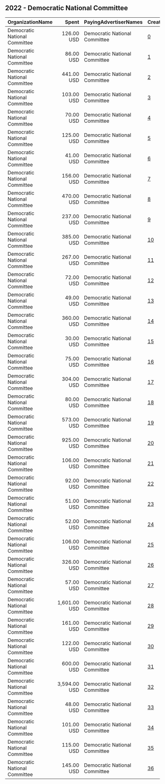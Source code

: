 ## 2022 - Democratic National Committee 
|OrganizationName|Spent|PayingAdvertiserNames|CreativeUrls|Impressions|Genders|AgeBrackets|CountryCodes|BillingAddresses|CandidateBallotInformation|
|:---|---:|:---|:---|---:|:---|:---|:---|:---|:---|
|Democratic National Committee|126.00 USD|Democratic National Committee|[0](https://www.snap.com/political-ads/asset/4df7ea9ba5d93143be1e10ea0fae0d8d8de7cdce73838b49f95cb55862c53b26?mediaType=png)|9,251||18+|united states|"131 16th Street NE,Washington,20003,US"||
|Democratic National Committee|86.00 USD|Democratic National Committee|[1](https://www.snap.com/political-ads/asset/856ad0776a04e4433eac6449bc013dc9d8be4975970971a0788ddd3649e56654?mediaType=png)|6,405||18+|united states|"131 16th Street NE,Washington,20003,US"||
|Democratic National Committee|441.00 USD|Democratic National Committee|[2](https://www.snap.com/political-ads/asset/403c24915ca6e9b102e10744534139236ce6ce9ca79bf8a611ba1d3c4ecb4f85?mediaType=png)|25,665||18+|united states|"131 16th Street NE,Washington,20003,US"||
|Democratic National Committee|103.00 USD|Democratic National Committee|[3](https://www.snap.com/political-ads/asset/0e7dcd83ca4bb2a9b6338acc2826bd2282e2a2fb0f1a75fa7a24270859a737ed?mediaType=png)|8,505||18+|united states|"131 16th Street NE,Washington,20003,US"||
|Democratic National Committee|70.00 USD|Democratic National Committee|[4](https://www.snap.com/political-ads/asset/0e7dcd83ca4bb2a9b6338acc2826bd2282e2a2fb0f1a75fa7a24270859a737ed?mediaType=png)|5,550||18+|united states|"131 16th Street NE,Washington,20003,US"||
|Democratic National Committee|125.00 USD|Democratic National Committee|[5](https://www.snap.com/political-ads/asset/a9bd764c9c61a11f07b75b5e2fed6cd32aea27ac0df1f9c1fd97a3687b781b6f?mediaType=png)|4,911||18+|united states|"131 16th Street NE,Washington,20003,US"||
|Democratic National Committee|41.00 USD|Democratic National Committee|[6](https://www.snap.com/political-ads/asset/0e7dcd83ca4bb2a9b6338acc2826bd2282e2a2fb0f1a75fa7a24270859a737ed?mediaType=png)|2,618||18+|united states|"131 16th Street NE,Washington,20003,US"||
|Democratic National Committee|156.00 USD|Democratic National Committee|[7](https://www.snap.com/political-ads/asset/6e9af789b853f0e215cf2696a35b3657c91e75a047902f20c1f61f902b1b51c8?mediaType=mp4)|26,250||18+|united states|"131 16th Street NE,Washington,20003,US"|Democratic National Committee|
|Democratic National Committee|470.00 USD|Democratic National Committee|[8](https://www.snap.com/political-ads/asset/11b4b50c48785d67bc6c1c9ad8b23c370b8343f697f5359fac133467790489e6?mediaType=mp4)|10,517||18+|united states|"131 16th Street NE,Washington,20003,US"||
|Democratic National Committee|237.00 USD|Democratic National Committee|[9](https://www.snap.com/political-ads/asset/699f530f8040c04309e793648331a740db3eb8c05b87d7e03e2b275ff0bdc0d5?mediaType=png)|8,083||18+|united states|"131 16th Street NE,Washington,20003,US"||
|Democratic National Committee|385.00 USD|Democratic National Committee|[10](https://www.snap.com/political-ads/asset/0e7dcd83ca4bb2a9b6338acc2826bd2282e2a2fb0f1a75fa7a24270859a737ed?mediaType=png)|31,105||18+|united states|"131 16th Street NE,Washington,20003,US"||
|Democratic National Committee|267.00 USD|Democratic National Committee|[11](https://www.snap.com/political-ads/asset/856ad0776a04e4433eac6449bc013dc9d8be4975970971a0788ddd3649e56654?mediaType=png)|20,380||18+|united states|"131 16th Street NE,Washington,20003,US"||
|Democratic National Committee|72.00 USD|Democratic National Committee|[12](https://www.snap.com/political-ads/asset/0e7dcd83ca4bb2a9b6338acc2826bd2282e2a2fb0f1a75fa7a24270859a737ed?mediaType=png)|5,846||18+|united states|"131 16th Street NE,Washington,20003,US"||
|Democratic National Committee|49.00 USD|Democratic National Committee|[13](https://www.snap.com/political-ads/asset/403c24915ca6e9b102e10744534139236ce6ce9ca79bf8a611ba1d3c4ecb4f85?mediaType=png)|3,969||18+|united states|"131 16th Street NE,Washington,20003,US"||
|Democratic National Committee|360.00 USD|Democratic National Committee|[14](https://www.snap.com/political-ads/asset/0e7dcd83ca4bb2a9b6338acc2826bd2282e2a2fb0f1a75fa7a24270859a737ed?mediaType=png)|24,751||18+|united states|"131 16th Street NE,Washington,20003,US"||
|Democratic National Committee|30.00 USD|Democratic National Committee|[15](https://www.snap.com/political-ads/asset/0e7dcd83ca4bb2a9b6338acc2826bd2282e2a2fb0f1a75fa7a24270859a737ed?mediaType=png)|2,621||18+|united states|"131 16th Street NE,Washington,20003,US"||
|Democratic National Committee|75.00 USD|Democratic National Committee|[16](https://www.snap.com/political-ads/asset/6e9af789b853f0e215cf2696a35b3657c91e75a047902f20c1f61f902b1b51c8?mediaType=mp4)|12,041||18+|united states|"131 16th Street NE,Washington,20003,US"|Democratic National Committee|
|Democratic National Committee|304.00 USD|Democratic National Committee|[17](https://www.snap.com/political-ads/asset/a5493e5c5ff9fc44a1f75067dec200e7c4954e9095a2af66a25a8eaf7b150d47?mediaType=png)|18,932||18+|united states|"131 16th Street NE,Washington,20003,US"||
|Democratic National Committee|80.00 USD|Democratic National Committee|[18](https://www.snap.com/political-ads/asset/c36bdcdc5acc69fe4a260ba94e271a5924a9af4333da548f0ce0ee75094598f4?mediaType=mp4)|13,908||18+|united states|"131 16th Street NE,Washington,20003,US"|Democratic National Committee|
|Democratic National Committee|573.00 USD|Democratic National Committee|[19](https://www.snap.com/political-ads/asset/24df440bf664231f29adb9ae24d6a5841d0c30b3dff2d03397607025ca2d698c?mediaType=png)|34,187||18+|united states|"131 16th Street NE,Washington,20003,US"||
|Democratic National Committee|925.00 USD|Democratic National Committee|[20](https://www.snap.com/political-ads/asset/0903e2cefb6a5bed9906b54196b7758c01bf13794a3f45477a143b26afb799d9?mediaType=png)|50,982||18+|united states|"131 16th Street NE,Washington,20003,US"||
|Democratic National Committee|106.00 USD|Democratic National Committee|[21](https://www.snap.com/political-ads/asset/403c24915ca6e9b102e10744534139236ce6ce9ca79bf8a611ba1d3c4ecb4f85?mediaType=png)|8,298||18+|united states|"131 16th Street NE,Washington,20003,US"||
|Democratic National Committee|92.00 USD|Democratic National Committee|[22](https://www.snap.com/political-ads/asset/c36bdcdc5acc69fe4a260ba94e271a5924a9af4333da548f0ce0ee75094598f4?mediaType=mp4)|15,999||18+|united states|"131 16th Street NE,Washington,20003,US"|Democratic National Committee|
|Democratic National Committee|51.00 USD|Democratic National Committee|[23](https://www.snap.com/political-ads/asset/9beeed3c6eb270fe65f5b951a4d33f37f4d105b9e801eabb0f9ed4b74bd8c1c5?mediaType=png)|2,721||18+|united states|"131 16th Street NE,Washington,20003,US"||
|Democratic National Committee|52.00 USD|Democratic National Committee|[24](https://www.snap.com/political-ads/asset/0e7dcd83ca4bb2a9b6338acc2826bd2282e2a2fb0f1a75fa7a24270859a737ed?mediaType=png)|3,181||18+|united states|"131 16th Street NE,Washington,20003,US"||
|Democratic National Committee|106.00 USD|Democratic National Committee|[25](https://www.snap.com/political-ads/asset/856ad0776a04e4433eac6449bc013dc9d8be4975970971a0788ddd3649e56654?mediaType=png)|6,239||18+|united states|"131 16th Street NE,Washington,20003,US"||
|Democratic National Committee|326.00 USD|Democratic National Committee|[26](https://www.snap.com/political-ads/asset/0be2b0911d3d5d1b1a318b5bb6ecfe1deef2a066d3babea4cd37441b24e5b2c1?mediaType=mp4)|11,896||18+|united states|"131 16th Street NE,Washington,20003,US"|Democratic National Committee|
|Democratic National Committee|57.00 USD|Democratic National Committee|[27](https://www.snap.com/political-ads/asset/4df7ea9ba5d93143be1e10ea0fae0d8d8de7cdce73838b49f95cb55862c53b26?mediaType=png)|3,449||18+|united states|"131 16th Street NE,Washington,20003,US"||
|Democratic National Committee|1,601.00 USD|Democratic National Committee|[28](https://www.snap.com/political-ads/asset/cd0525371adc882395cb5372b778d385e23dae16d944f780dff81bb2365d04ad?mediaType=png)|84,515||18+|united states|"131 16th Street NE,Washington,20003,US"||
|Democratic National Committee|161.00 USD|Democratic National Committee|[29](https://www.snap.com/political-ads/asset/c36bdcdc5acc69fe4a260ba94e271a5924a9af4333da548f0ce0ee75094598f4?mediaType=mp4)|27,956||18+|united states|"131 16th Street NE,Washington,20003,US"|Democratic National Committee|
|Democratic National Committee|122.00 USD|Democratic National Committee|[30](https://www.snap.com/political-ads/asset/4df7ea9ba5d93143be1e10ea0fae0d8d8de7cdce73838b49f95cb55862c53b26?mediaType=png)|8,969||18+|united states|"131 16th Street NE,Washington,20003,US"||
|Democratic National Committee|600.00 USD|Democratic National Committee|[31](https://www.snap.com/political-ads/asset/70a74a118bb38e185e9daa7e427e68f61a7f62aeb8216e7fd4e43bedebfe3b33?mediaType=mp4)|39,642||18+|united states|"131 16th Street NE,Washington,20003,US"||
|Democratic National Committee|3,594.00 USD|Democratic National Committee|[32](https://www.snap.com/political-ads/asset/7f62db7b26f784a56d46ced95ab8992e038578cdd80acc19c24e27468b33919b?mediaType=mp4)|186,038||18+|united states|"131 16th Street NE,Washington,20003,US"||
|Democratic National Committee|48.00 USD|Democratic National Committee|[33](https://www.snap.com/political-ads/asset/0e7dcd83ca4bb2a9b6338acc2826bd2282e2a2fb0f1a75fa7a24270859a737ed?mediaType=png)|2,818||18+|united states|"131 16th Street NE,Washington,20003,US"||
|Democratic National Committee|101.00 USD|Democratic National Committee|[34](https://www.snap.com/political-ads/asset/4911906c49a0c6320eca04ba4a2304cac2097161f035db6361311389b113ae49?mediaType=mp4)|4,144||18+|united states|"131 16th Street NE,Washington,20003,US"|Democratic National Committee|
|Democratic National Committee|115.00 USD|Democratic National Committee|[35](https://www.snap.com/political-ads/asset/38704cc4320a6f43f585745292255afae9718a74c93dda996eb4b97750bb5c8b?mediaType=png)|2,646||18+|united states|"131 16th Street NE,Washington,20003,US"||
|Democratic National Committee|145.00 USD|Democratic National Committee|[36](https://www.snap.com/political-ads/asset/6e9af789b853f0e215cf2696a35b3657c91e75a047902f20c1f61f902b1b51c8?mediaType=mp4)|24,342||18+|united states|"131 16th Street NE,Washington,20003,US"|Democratic National Committee|
